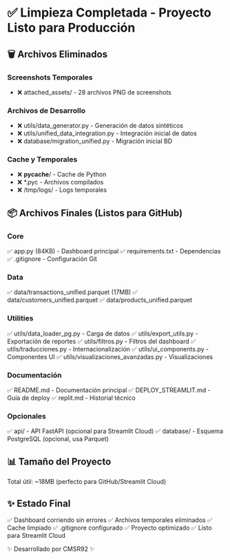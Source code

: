 # ✅ Limpieza Completada - Proyecto Listo para Producción

## 🗑️ Archivos Eliminados

### Screenshots Temporales
- ❌ attached_assets/ - 28 archivos PNG de screenshots

### Archivos de Desarrollo
- ❌ utils/data_generator.py - Generación de datos sintéticos
- ❌ utils/unified_data_integration.py - Integración inicial de datos
- ❌ database/migration_unified.py - Migración inicial BD

### Cache y Temporales
- ❌ __pycache__/ - Cache de Python
- ❌ *.pyc - Archivos compilados
- ❌ /tmp/logs/ - Logs temporales

## 📦 Archivos Finales (Listos para GitHub)

### Core
✅ app.py (84KB) - Dashboard principal
✅ requirements.txt - Dependencias
✅ .gitignore - Configuración Git

### Data
✅ data/transactions_unified.parquet (17MB)
✅ data/customers_unified.parquet
✅ data/products_unified.parquet

### Utilities
✅ utils/data_loader_pg.py - Carga de datos
✅ utils/export_utils.py - Exportación de reportes
✅ utils/filtros.py - Filtros del dashboard
✅ utils/traducciones.py - Internacionalización
✅ utils/ui_components.py - Componentes UI
✅ utils/visualizaciones_avanzadas.py - Visualizaciones

### Documentación
✅ README.md - Documentación principal
✅ DEPLOY_STREAMLIT.md - Guía de deploy
✅ replit.md - Historial técnico

### Opcionales
✅ api/ - API FastAPI (opcional para Streamlit Cloud)
✅ database/ - Esquema PostgreSQL (opcional, usa Parquet)

## 📊 Tamaño del Proyecto

Total útil: ~18MB (perfecto para GitHub/Streamlit Cloud)

## ✨ Estado Final

✅ Dashboard corriendo sin errores
✅ Archivos temporales eliminados
✅ Cache limpiado
✅ .gitignore configurado
✅ Proyecto optimizado
✅ Listo para Streamlit Cloud

✨ Desarrollado por CMSR92 ✨
